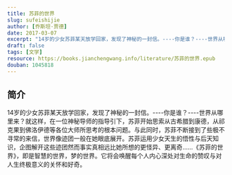 ```yaml
---
title: 苏菲的世界
slug: sufeishijie
author: [乔斯坦·贾德]
date: 2017-03-07
excerpt: "14岁的少女苏菲某天放学回家，发现了神秘的一封信。----你是谁？----世界从哪里来？"
draft: false
tags: [文学]
resource: https://books.jianchengwang.info/literature/苏菲的世界.epub
douban: 1045818
---
```


## 简介

14岁的少女苏菲某天放学回家，发现了神秘的一封信。----你是谁？----世界从哪里来？就这样，在一位神秘导师的指导引下，苏菲开始思索从古希腊到康德，从祁克果到佛洛伊德等各位大师所思考的根本问题。与此同时，苏菲不断接到了些极不寻常的来信，世界像迹团一般在她眼底展开。苏菲运用少女天生的悟性与后天知识，企图解开这些迹团然而事实真相远比她所想的更怪异、更离奇……《苏菲的世界》，即是智慧的世界，梦的世界。它将会唤醒每个人内心深处对生命的赞叹与对人生终极意义的关怀和好奇。